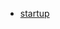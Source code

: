 * [startup](https://www.techflier.com/2017/07/28/top-11-healthcare-and-medical-startups-from-bangladesh-you-need-to-know-in-2017/)
